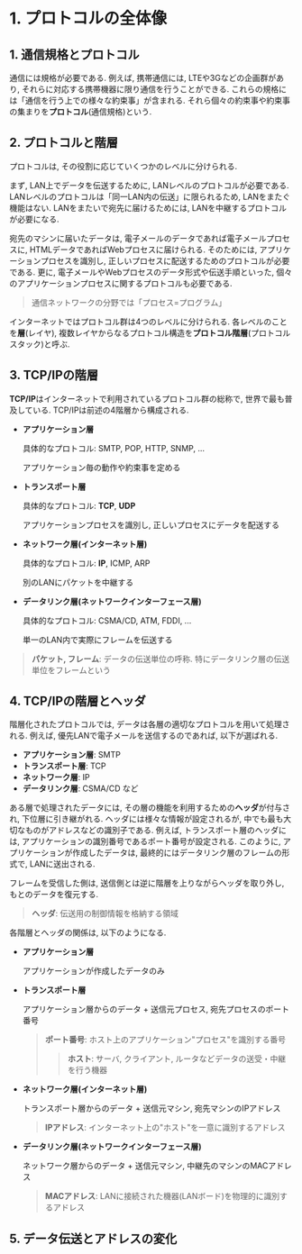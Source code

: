 # **1. プロトコルの全体像**

## **1. 通信規格とプロトコル**

通信には規格が必要である. 例えば, 携帯通信には, LTEや3Gなどの企画群があり, それらに対応する携帯機器に限り通信を行うことができる. これらの規格には「通信を行う上での様々な約束事」が含まれる. それら個々の約束事や約束事の集まりを**プロトコル**(通信規格)という.

## **2. プロトコルと階層**

プロトコルは, その役割に応じていくつかのレベルに分けられる.

まず, LAN上でデータを伝送するために, LANレベルのプロトコルが必要である. LANレベルのプロトコルは「同一LAN内の伝送」に限られるため, LANをまたぐ機能はない. LANをまたいで宛先に届けるためには, LANを中継するプロトコルが必要になる.

宛先のマシンに届いたデータは, 電子メールのデータであれば電子メールプロセスに, HTMLデータであればWebプロセスに届けられる. そのためには, アプリケーションプロセスを識別し, 正しいプロセスに配送するためのプロトコルが必要である. 更に, 電子メールやWebプロセスのデータ形式や伝送手順といった, 個々のアプリケーションプロセスに関するプロトコルも必要である.

> 通信ネットワークの分野では「プロセス=プログラム」

インターネットではプロトコル群は4つのレベルに分けられる. 各レベルのことを**層**(レイヤ), 複数レイヤからなるプロトコル構造を**プロトコル階層**(プロトコルスタック)と呼ぶ.

## **3. TCP/IPの階層**

**TCP/IP**はインターネットで利用されているプロトコル群の総称で, 世界で最も普及している. TCP/IPは前述の4階層から構成される.

- **アプリケーション層**

    具体的なプロトコル: SMTP, POP, HTTP, SNMP, ...

    アプリケーション毎の動作や約束事を定める

- **トランスポート層**

    具体的なプロトコル: **TCP**, **UDP**

    アプリケーションプロセスを識別し, 正しいプロセスにデータを配送する

- **ネットワーク層(インターネット層)**

    具体的なプロトコル: **IP**, ICMP, ARP

    別のLANにパケットを中継する

- **データリンク層(ネットワークインターフェース層)**

    具体的なプロトコル: CSMA/CD, ATM, FDDI, ...

    単一のLAN内で実際にフレームを伝送する

> **パケット, フレーム**: データの伝送単位の呼称. 特にデータリンク層の伝送単位をフレームという

## **4. TCP/IPの階層とヘッダ**

階層化されたプロトコルでは, データは各層の適切なプロトコルを用いて処理される. 例えば, 優先LANで電子メールを送信するのであれば, 以下が選ばれる.

- **アプリケーション層**: SMTP
- **トランスポート層**: TCP
- **ネットワーク層**: IP
- **データリンク層**: CSMA/CD など

ある層で処理されたデータには, その層の機能を利用するための**ヘッダ**が付与され, 下位層に引き継がれる. ヘッダには様々な情報が設定されるが, 中でも最も大切なものがアドレスなどの識別子である. 例えば, トランスポート層のヘッダには, アプリケーションの識別番号であるポート番号が設定される. このように, アプリケーションが作成したデータは, 最終的にはデータリンク層のフレームの形式で, LANに送出される.

フレームを受信した側は, 送信側とは逆に階層を上りながらヘッダを取り外し, もとのデータを復元する.

> **ヘッダ**: 伝送用の制御情報を格納する領域

各階層とヘッダの関係は, 以下のようになる.

- **アプリケーション層**

    アプリケーションが作成したデータのみ

- **トランスポート層**

    アプリケーション層からのデータ + 送信元プロセス, 宛先プロセスのポート番号

    > **ポート番号**: ホスト上のアプリケーション"プロセス"を識別する番号
    >> **ホスト**: サーバ, クライアント, ルータなどデータの送受・中継を行う機器

- **ネットワーク層(インターネット層)**

    トランスポート層からのデータ + 送信元マシン, 宛先マシンのIPアドレス

    > **IPアドレス**: インターネット上の"ホスト"を一意に識別するアドレス

- **データリンク層(ネットワークインターフェース層)**

    ネットワーク層からのデータ + 送信元マシン, 中継先のマシンのMACアドレス

    > **MACアドレス**: LANに接続された機器(LANボード)を物理的に識別するアドレス

## **5. データ伝送とアドレスの変化**
